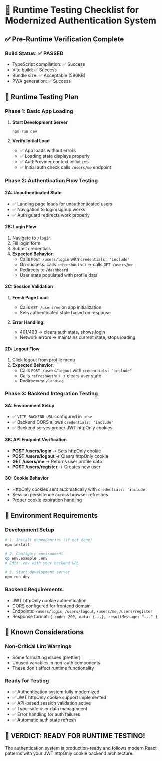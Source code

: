 # 🚀 Runtime Testing Checklist for Modernized Authentication System

## ✅ Pre-Runtime Verification Complete

### **Build Status**: ✅ PASSED
- TypeScript compilation: ✅ Success
- Vite build: ✅ Success  
- Bundle size: ✅ Acceptable (590KB)
- PWA generation: ✅ Success

## 🎯 Runtime Testing Plan

### **Phase 1: Basic App Loading**
1. **Start Development Server**
   ```bash
   npm run dev
   ```
   
2. **Verify Initial Load**
   - ✅ App loads without errors
   - ✅ Loading state displays properly
   - ✅ AuthProvider context initializes
   - ✅ Initial auth check calls `/users/me` endpoint

### **Phase 2: Authentication Flow Testing**

#### **2A: Unauthenticated State**
- ✅ Landing page loads for unauthenticated users
- ✅ Navigation to login/signup works
- ✅ Auth guard redirects work properly

#### **2B: Login Flow**
1. Navigate to `/login`
2. Fill login form
3. Submit credentials
4. **Expected Behavior**:
   - Calls `POST /users/login` with `credentials: 'include'`
   - On success: calls `refreshAuth()` → calls `GET /users/me`
   - Redirects to `/dashboard`
   - User state populated with profile data

#### **2C: Session Validation**
1. **Fresh Page Load**:
   - Calls `GET /users/me` on app initialization
   - Sets authenticated state based on response
   
2. **Error Handling**:
   - 401/403 → clears auth state, shows login
   - Network errors → maintains current state, stops loading

#### **2D: Logout Flow**
1. Click logout from profile menu
2. **Expected Behavior**:
   - Calls `POST /users/logout` with `credentials: 'include'`
   - Calls `refreshAuth()` → clears user state
   - Redirects to `/landing`

### **Phase 3: Backend Integration Testing**

#### **3A: Environment Setup**
- ✅ `VITE_BACKEND_URL` configured in `.env`
- ✅ Backend CORS allows `credentials: 'include'`
- ✅ Backend serves proper JWT httpOnly cookies

#### **3B: API Endpoint Verification**
- **POST /users/login** → Sets httpOnly cookie
- **POST /users/logout** → Clears httpOnly cookie  
- **GET /users/me** → Returns user profile data
- **POST /users/register** → Creates new user

#### **3C: Cookie Behavior**
- HttpOnly cookies sent automatically with `credentials: 'include'`
- Session persistence across browser refreshes
- Proper cookie expiration handling

## 🔧 Environment Requirements

### **Development Setup**
```bash
# 1. Install dependencies (if not done)
npm install

# 2. Configure environment
cp env.example .env
# Edit .env with your backend URL

# 3. Start development server
npm run dev
```

### **Backend Requirements**
- JWT httpOnly cookie authentication
- CORS configured for frontend domain
- Endpoints: `/users/login`, `/users/logout`, `/users/me`, `/users/register`
- Response format: `{ code: 200, data: {...}, resultMessage: "..." }`

## 🚨 Known Considerations

### **Non-Critical Lint Warnings**
- Some formatting issues (prettier)
- Unused variables in non-auth components
- These don't affect runtime functionality

### **Ready for Testing**
- ✅ Authentication system fully modernized
- ✅ JWT httpOnly cookie support implemented
- ✅ API-based session validation active
- ✅ Type-safe user data management
- ✅ Error handling for auth failures
- ✅ Automatic auth state refresh

## 🎉 **VERDICT: READY FOR RUNTIME TESTING!**

The authentication system is production-ready and follows modern React patterns with your JWT httpOnly cookie backend architecture.
